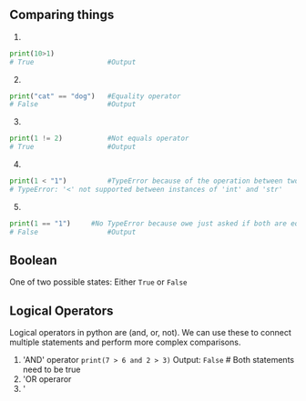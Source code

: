 ## Comparing things
1.
```python
print(10>1)
# True					#Output
```
2.
```python
print("cat" == "dog")	#Equality operator
# False					#Output
```
3.
```python
print(1 != 2)			#Not equals operator
# True					#Output
```
4.
```python
print(1 < "1")			#TypeError because of the operation between two different data types i.e Integer and String
# TypeError: '<' not supported between instances of 'int' and 'str'					#Output
```
5.
```python
print(1 == "1")		#No TypeError because owe just asked if both are equal or not
# False					#Output
```

## Boolean
One of two possible states: Either `True` or `False`

## Logical Operators
Logical operators in python are (and, or, not). We can use these to connect multiple statements and perform more complex comparisons.
1. 'AND' operator
`print(7 > 6 and 2 > 3)`
Output: `False`			# Both statements need to be true
2. 'OR operaror
3. '